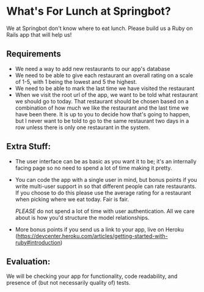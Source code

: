 What's For Lunch at Springbot?
==============================

We at Springbot don't know where to eat lunch. Please build us a Ruby on Rails
app that will help us!

## Requirements
* We need a way to add new restaurants to our app's database
* We need to be able to give each restaurant an overall rating on a scale
   of 1-5, with 1 being the lowest and 5 the highest.
* We need to be able to mark the last time we have visited the restaurant
* When we visit the root url of the app, we want to be told what restaurant we
   should go to today. That restaurant should be chosen based on a combination
   of how much we like the restaurant and the last time we have been there. It
   is up to you to decide how that's going to happen, but I never want to be told
   to go to the same restaurant two days in a row unless there is only one
   restaurant in the system.

## Extra Stuff:
* The user interface can be as basic as you want it to be; it's an internally
  facing page so no need to spend a lot of time making it pretty.
* You can code the app with a single user in mind, but bonus points if you
  write multi-user support in so that different people can rate restaurants.
  If you choose to do this please use the average rating for a restaurant
  when picking where we eat today. Fair is fair.

  *PLEASE* do not spend a lot of time with user authentication. All we care about
  is how you'd structure the model relationships.
* More bonus points if you send us a link to your app, live on Heroku (https://devcenter.heroku.com/articles/getting-started-with-ruby#introduction)

## Evaluation:
We will be checking your app for functionality, code readability, and presence of (but not necessarily quality of) tests.
